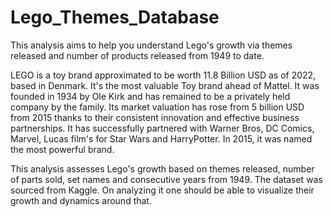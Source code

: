 # Lego_Themes_Database
This analysis aims to help you understand Lego's growth via themes released and number of products released from 1949 to date.

LEGO is a toy brand approximated to be worth 11.8 Billion USD as of 2022, based in Denmark.
It's the most valuable Toy brand ahead of Mattel.
It was founded in 1934 by Ole Kirk and has remained to be a privately held company by the family.
Its market valuation has rose from 5 billion USD from 2015 thanks to their consistent innovation and effective business partnerships.
It has successfully partnered with Warner Bros, DC Comics, Marvel, Lucas film's for Star Wars and HarryPotter.
In 2015, it was named the most powerful brand.

This analysis assesses Lego's growth based on themes released, number of parts sold, set names and consecutive years from 1949. The dataset was sourced from Kaggle.
On analyzing it one should be able to visualize their growth and dynamics around that.

